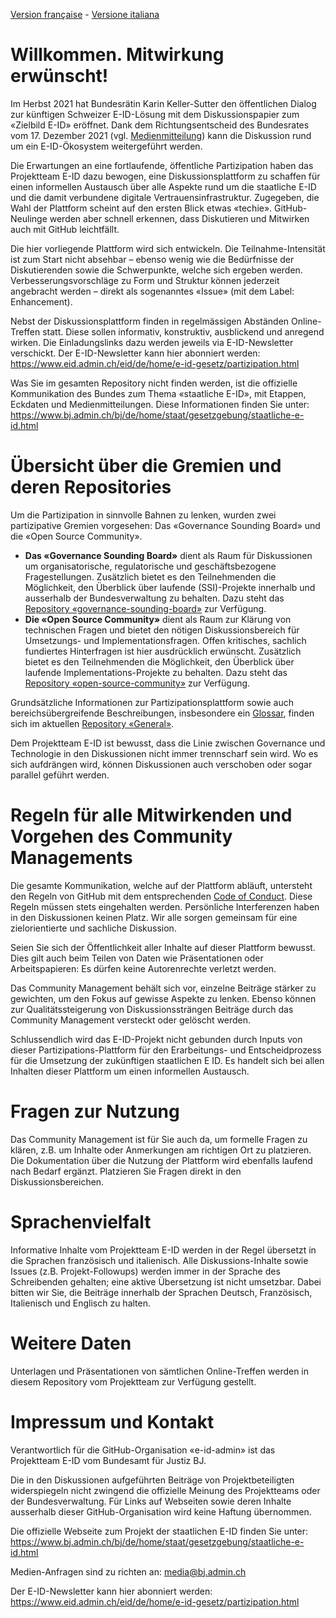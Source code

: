 [Version française](README-FR.md) - [Versione italiana](README-IT.md)

# Willkommen. Mitwirkung erwünscht!
Im Herbst 2021 hat Bundesrätin Karin Keller-Sutter den öffentlichen Dialog zur künftigen Schweizer E-ID-Lösung mit dem Diskussionspapier zum «Zielbild E-ID» eröffnet. Dank dem Richtungsentscheid des Bundesrates vom 17. Dezember 2021 (vgl. [Medienmitteilung](https://www.bj.admin.ch/bj/de/home/aktuell/mm.msg-id-86465.html)) kann die Diskussion rund um ein E-ID-Ökosystem weitergeführt werden.

Die Erwartungen an eine fortlaufende, öffentliche Partizipation haben das Projektteam E-ID dazu bewogen, eine Diskussionsplattform zu schaffen für einen informellen Austausch über alle Aspekte rund um die staatliche E-ID und die damit verbundene digitale Vertrauensinfrastruktur. Zugegeben, die Wahl der Plattform scheint auf den ersten Blick etwas «techie». GitHub-Neulinge werden aber schnell erkennen, dass Diskutieren und Mitwirken auch mit GitHub leichtfällt.

Die hier vorliegende Plattform wird sich entwickeln. Die Teilnahme-Intensität ist zum Start nicht absehbar – ebenso wenig wie die Bedürfnisse der Diskutierenden sowie die Schwerpunkte, welche sich ergeben werden. Verbesserungsvorschläge zu Form und Struktur können jederzeit angebracht werden – direkt als sogenanntes «Issue» (mit dem Label: Enhancement).

Nebst der Diskussionsplattform finden in regelmässigen Abständen Online-Treffen statt. Diese sollen informativ, konstruktiv, ausblickend und anregend wirken. Die Einladungslinks dazu werden jeweils via E-ID-Newsletter verschickt. Der E-ID-Newsletter kann hier abonniert werden: https://www.eid.admin.ch/eid/de/home/e-id-gesetz/partizipation.html

Was Sie im gesamten Repository nicht finden werden, ist die offizielle Kommunikation des Bundes zum Thema «staatliche E-ID», mit Etappen, Eckdaten und Medienmitteilungen. Diese Informationen finden Sie unter:  
https://www.bj.admin.ch/bj/de/home/staat/gesetzgebung/staatliche-e-id.html

# Übersicht über die Gremien und deren Repositories
Um die Partizipation in sinnvolle Bahnen zu lenken, wurden zwei partizipative Gremien vorgesehen: Das «Governance Sounding Board» und die «Open Source Community».

*	**Das «Governance Sounding Board»** dient als Raum für Diskussionen um organisatorische, regulatorische und geschäftsbezogene Fragestellungen. Zusätzlich bietet es den Teilnehmenden die Möglichkeit, den Überblick über laufende (SSI)-Projekte innerhalb und ausserhalb der Bundesverwaltung zu behalten.
Dazu steht das [Repository «governance-sounding-board»](https://github.com/e-id-admin/governance-sounding-board) zur Verfügung.
*	**Die «Open Source Community»** dient als Raum zur Klärung von technischen Fragen und bietet den nötigen Diskussionsbereich für Umsetzungs- und Implementationsfragen. Offen kritisches, sachlich fundiertes Hinterfragen ist hier ausdrücklich erwünscht. Zusätzlich bietet es den Teilnehmenden die Möglichkeit, den Überblick über laufende Implementations-Projekte zu behalten.
Dazu steht das [Repository «open-source-community»](https://github.com/e-id-admin/open-source-community) zur Verfügung.

Grundsätzliche Informationen zur Partizipationsplattform sowie auch bereichsübergreifende Beschreibungen, insbesondere ein [Glossar](https://github.com/e-id-admin/general/blob/main/glossar.md), finden sich im aktuellen [Repository «General»](https://github.com/e-id-admin/general).

Dem Projektteam E-ID ist bewusst, dass die Linie zwischen Governance und Technologie in den Diskussionen nicht immer trennscharf sein wird. Wo es sich aufdrängen wird, können Diskussionen auch verschoben oder sogar parallel geführt werden.

# Regeln für alle Mitwirkenden und Vorgehen des Community Managements
Die gesamte Kommunikation, welche auf der Plattform abläuft, untersteht den Regeln von GitHub mit dem entsprechenden [Code of Conduct](https://docs.github.com/articles/github-community-guidelines). Diese Regeln müssen stets eingehalten werden. Persönliche Interferenzen haben in den Diskussionen keinen Platz. Wir alle sorgen gemeinsam für eine zielorientierte und sachliche Diskussion.

Seien Sie sich der Öffentlichkeit aller Inhalte auf dieser Plattform bewusst. Dies gilt auch beim Teilen von Daten wie Präsentationen oder Arbeitspapieren: Es dürfen keine Autorenrechte verletzt werden.

Das Community Management behält sich vor, einzelne Beiträge stärker zu gewichten, um den Fokus auf gewisse Aspekte zu lenken. Ebenso können zur Qualitätssteigerung von Diskussionssträngen Beiträge durch das Community Management versteckt oder gelöscht werden.

Schlussendlich wird das E-ID-Projekt nicht gebunden durch Inputs von dieser Partizipations-Plattform für den Erarbeitungs- und Entscheidprozess für die Umsetzung der zukünftigen staatlichen E ID. Es handelt sich bei allen Inhalten dieser Plattform um einen informellen Austausch.

#	Fragen zur Nutzung
Das Community Management ist für Sie auch da, um formelle Fragen zu klären, z.B. um Inhalte oder Anmerkungen am richtigen Ort zu platzieren. Die Dokumentation über die Nutzung der Plattform wird ebenfalls laufend nach Bedarf ergänzt. Platzieren Sie Fragen direkt in den Diskussionsbereichen.

#	Sprachenvielfalt
Informative Inhalte vom Projektteam E-ID werden in der Regel übersetzt in die Sprachen französisch und italienisch. Alle Diskussions-Inhalte sowie Issues (z.B. Projekt-Followups) werden immer in der Sprache des Schreibenden gehalten; eine aktive Übersetzung ist nicht umsetzbar. Dabei bitten wir Sie, die Beiträge innerhalb der Sprachen Deutsch, Französisch, Italienisch und Englisch zu halten.

#	Weitere Daten
Unterlagen und Präsentationen von sämtlichen Online-Treffen werden in diesem Repository vom Projektteam zur Verfügung gestellt.

#	Impressum und Kontakt
Verantwortlich für die GitHub-Organisation «e-id-admin» ist das Projektteam E-ID vom Bundesamt für Justiz BJ.

Die in den Diskussionen aufgeführten Beiträge von Projektbeteiligten widerspiegeln nicht zwingend die offizielle Meinung des Projektteams oder der Bundesverwaltung. Für Links auf Webseiten sowie deren Inhalte ausserhalb dieser GitHub-Organisation wird keine Haftung übernommen.

Die offizielle Webseite zum Projekt der staatlichen E-ID finden Sie unter:  
https://www.bj.admin.ch/bj/de/home/staat/gesetzgebung/staatliche-e-id.html

Medien-Anfragen sind zu richten an:
media@bj.admin.ch

Der E-ID-Newsletter kann hier abonniert werden: https://www.eid.admin.ch/eid/de/home/e-id-gesetz/partizipation.html
